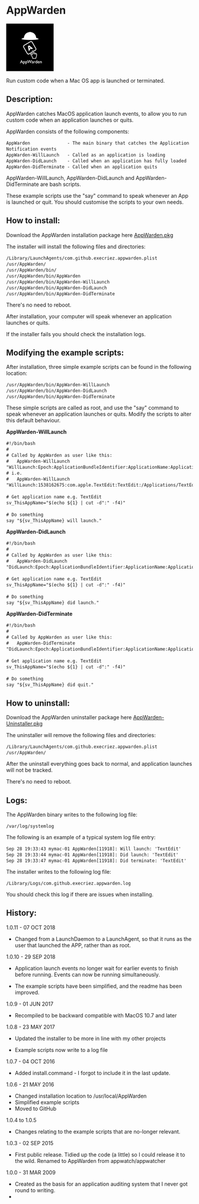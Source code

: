 # AppWarden
![Logo](images/AppWarden.jpg "Logo")

Run custom code when a Mac OS app is launched or terminated.

## Description:

AppWarden catches MacOS application launch events, to allow you to run custom code when an application launches or quits.

AppWarden consists of the following components:

	AppWarden              - The main binary that catches the Application Notification events
	AppWarden-WillLaunch   - Called as an application is loading
	AppWarden-DidLaunch    - Called when an application has fully loaded
	AppWarden-DidTerminate - Called when an application quits
 
AppWarden-WillLaunch, AppWarden-DidLaunch and AppWarden-DidTerminate are bash scripts.

These example scripts use the "say" command to speak whenever an App is launched or quit. You should customise the scripts to your own needs.


## How to install:

Download the AppWarden installation package here [AppWarden.pkg](https://raw.githubusercontent.com/execriez/AppWarden/master/SupportFiles/AppWarden.pkg)

The installer will install the following files and directories:

	/Library/LaunchAgents/com.github.execriez.appwarden.plist
	/usr/AppWarden/
	/usr/AppWarden/bin/
	/usr/AppWarden/bin/AppWarden
	/usr/AppWarden/bin/AppWarden-WillLaunch
	/usr/AppWarden/bin/AppWarden-DidLaunch
	/usr/AppWarden/bin/AppWarden-DidTerminate

There's no need to reboot.

After installation, your computer will speak whenever an application launches or quits. 

If the installer fails you should check the installation logs.

## Modifying the example scripts:

After installation, three simple example scripts can be found in the following location:

	/usr/AppWarden/bin/AppWarden-WillLaunch
	/usr/AppWarden/bin/AppWarden-DidLaunch
	/usr/AppWarden/bin/AppWarden-DidTerminate

These simple scripts are called as root, and use the "say" command to speak whenever an application launches or quits. Modify the scripts to alter this default behaviour.

**AppWarden-WillLaunch**

	#!/bin/bash
	#
	# Called by AppWarden as user like this:
	#   AppWarden-WillLaunch "WillLaunch:Epoch:ApplicationBundleIdentifier:ApplicationName:ApplicationPath:ApplicationProcessIdentifier"
	# i.e.
	#   AppWarden-WillLaunch "WillLaunch:1538162675:com.apple.TextEdit:TextEdit:/Applications/TextEdit.app:15061"

	# Get application name e.g. TextEdit
	sv_ThisAppName="$(echo ${1} | cut -d":" -f4)"

	# Do something
	say "${sv_ThisAppName} will launch."

**AppWarden-DidLaunch**

	#!/bin/bash
	#
	# Called by AppWarden as user like this:
	#   AppWarden-DidLaunch "DidLaunch:Epoch:ApplicationBundleIdentifier:ApplicationName:ApplicationPath:ApplicationProcessIdentifier"

	# Get application name e.g. TextEdit
	sv_ThisAppName="$(echo ${1} | cut -d":" -f4)"

	# Do something
	say "${sv_ThisAppName} did launch."

**AppWarden-DidTerminate**

	#!/bin/bash
	#
	# Called by AppWarden as user like this:
	#   AppWarden-DidTerminate "DidLaunch:Epoch:ApplicationBundleIdentifier:ApplicationName:ApplicationPath:ApplicationProcessIdentifier"

	# Get application name e.g. TextEdit
	sv_ThisAppName="$(echo ${1} | cut -d":" -f4)"

	# Do something
	say "${sv_ThisAppName} did quit."


## How to uninstall:

Download the AppWarden uninstaller package here [AppWarden-Uninstaller.pkg](https://raw.githubusercontent.com/execriez/AppWarden/master/SupportFiles/AppWarden-Uninstaller.pkg)

The uninstaller will remove the following files and directories:

	/Library/LaunchAgents/com.github.execriez.appwarden.plist
	/usr/AppWarden/

After the uninstall everything goes back to normal, and application launches will not be tracked.

There's no need to reboot.

## Logs:

The AppWarden binary writes to the following log file:

	/var/log/systemlog
  
The following is an example of a typical system log file entry:

	Sep 28 19:33:43 mymac-01 AppWarden[11918]: Will launch: 'TextEdit'
	Sep 28 19:33:44 mymac-01 AppWarden[11918]: Did launch: 'TextEdit'
	Sep 28 19:33:47 mymac-01 AppWarden[11918]: Did terminate: 'TextEdit'


The installer writes to the following log file:

	/Library/Logs/com.github.execriez.appwarden.log
  
You should check this log if there are issues when installing.

## History:

1.0.11 - 07 OCT 2018

* Changed from a LaunchDaemon to a LaunchAgent, so that it runs as the user that launched the APP, rather than as root.

1.0.10 - 29 SEP 2018

* Application launch events no longer wait for earlier events to finish before running. Events can now be running simultaneously.

* The example scripts have been simplified, and the readme has been improved.

1.0.9 - 01 JUN 2017

* Recompiled to be backward compatible with MacOS 10.7 and later

1.0.8 - 23 MAY 2017

* Updated the installer to be more in line with my other projects

* Example scripts now write to a log file

1.0.7 - 04 OCT 2016

* Added install.command - I forgot to include it in the last update.

1.0.6 - 21 MAY 2016

* Changed installation location to /usr/local/AppWarden 
* Simplified example scripts
* Moved to GitHub

1.0.4 to 1.0.5

* Changes relating to the example scripts that are no-longer relevant.

1.0.3 - 02 SEP 2015

* First public release.
  Tidied up the code (a little) so I could release it to the wild.
  Renamed to AppWarden from appwatch/appwatcher

1.0.0 - 31 MAR 2009

* Created as the basis for an application auditing system that I never got round to writing.
* 